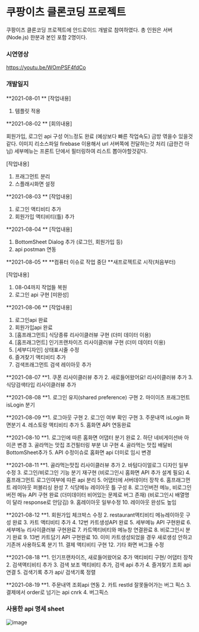 # 쿠팡이츠 클론코딩 프로젝트 
쿠팡이츠 클론코딩 프로젝트에 안드로이드 개발로 참여하였다.
총 인원은 서버(Node.js) 한분과 본인 포함 2명이다.

### 시연영상  
https://youtu.be/WOmPSF4fdCo

### 개발일지

**2021-08-01 
**
[작업내용]
1. 템플릿 적용

**2021-08-02 
**
[회의내용] 

회원가입, 로그인 api 구성 어느정도 완료 (예상보다 빠른 작업속도) 금방 엮을수 있을것같다.
이미지 리소스파일 firebase 이용해서 url 서버쪽에 전달하는것 처리 (급한건 아님)
세부메뉴는 프론트 단에서 필터링하여 리스트 뽑아야할것같다.

[작업내용]
1. 프래그먼트 분리
2. 스플래시화면 설정 

**2021-08-03 
**
[작업내용]
1. 로그인 액티비티 추가
2. 회원가입 액티비티(틀) 추가

**2021-08-04
**
[작업내용]
1. BottomSheet Dialog 추가 (로그인, 회원가입 등)
2. api postman 연동 

**2021-08-05
**
**컴퓨터 이슈로 작업 중단
**새프로젝트로 시작(처음부터)

[작업내용]
1. 08-04까지 작업들 복원
2. 로그인 api 구현 [미완성]

**2021-08-06
**
[작업내용]
1. 로그인api 완료
2. 회원가입api 완료
3. [홈프래그먼트] 식당종류 리사이클러뷰 구현 (더미 데이터 이용)
4. [홈프래그먼트] 인기프랜차이즈 리사이클러뷰 구현 (더미 데이터 이용)
5. [세부디자인] 상태표시줄 수정
6. 즐겨찾기 액티비티 추가
7. 검색프래그먼트 검색 레이아웃 추가

**2021-08-07
**1. 쿠폰 리사이클러뷰 추가
2. 새로들어왔어요! 리사이클러뷰 추가
3. 식당검색타입 리사이클러뷰 추가

**2021-08-08
**1. 로그인 유지(shared preference) 구현
2. 마이이츠 프래그먼트 isLogin 분기

**2021-08-09
**1. 로그아웃 구현
2. 로그인 여부 확인 구현
3. 주문내역 isLogin 화면분기
4. 레스토랑 액티비티 추가
5. 홈화면 API 연동완료

**2021-08-10
**1. 로그인에 따른 홈화면 어댑터 분기 완료
2. 하단 네비게이션바 아이콘 변경
3. 골라먹는 맛집 조건필터링 부분 UI 구현
4. 골라먹는 맛집 배달비 BottomSheet추가
5. API 수정이슈로 홈화면 api 더미로 임시 변경

**2021-08-11
**1. 골라먹는맛집 리사이클러뷰 추가
2. 바텀다이얼로그 디자인 일부 수정
3. 로그인/비로그인 기능 분기 재구현 (비로그인시 홈화면 API 추가 설계 필요)
4. 홈프래그먼트 로그인여부에 따른 api 분리 
5. 어댑터에 서버데이터 장착
6. 홈프래그먼트 레이아웃 퍼블리싱 완성
7. 식당메뉴 레이아웃 틀 구성
8. 로그인버전 메뉴, 비로그인버전 메뉴 API 구현 완료 (더미데이터 비어있는 문제로 버그 존재) (비로그인시 배열명이 달라 response로 안담김)
9. 홈레이아웃 일부수정
10. 레이아웃 완성도 높임

**2021-08-12
**1. 회원가입 체크박스 수정
2. restaurant액티비티 메뉴레이아웃 구성 완료
3. 카트 액티비티 추가
4. 12번 카트생성API 완료
5. 세부메뉴 API 구현완료
6. 세부메뉴 리사이클러뷰 구현완료
7. 카트액티비티와 메뉴창 연결완료
8. 비로그인시 분기 완료
9. 13번 카트담기 API 구현완료
10. 이미 카트생성되었을 경우 새로생성 안하고 기존꺼 사용하도록 분기
11. 결제 액티비티 구현
12. 기타 화면 버그들 수정

**2021-08-18
**1. 인기프랜차이즈, 새로들어왔어요 추가 액티비티 구현/ 어댑터 장착
2. 검색액티비티 추가
3. 검색 보조 액티비티 추가, 검색 api 추가
4. 즐겨찾기 조회 api 연결
5. 검색기록 추가 api/ 검색기록 정렬

**2021-08-19
**1. 주문내역 조회api 연동
2. 카트 restId 잘못들어가는 버그 픽스
3. 결제에서 order로 넘기는 api cnrk
4. 버그픽스


### 사용한 api 명세 sheet

![image](https://user-images.githubusercontent.com/79785454/130079992-783cf129-651f-49ff-96a9-f3edfbc81cf5.png)
